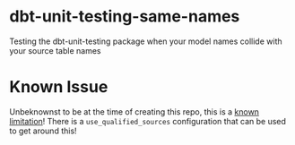 # dbt-unit-testing-same-names
Testing the dbt-unit-testing package when your model names collide with your source table names

# Known Issue
Unbeknownst to be at the time of creating this repo, this is
a [known limitation](https://github.com/EqualExperts/dbt-unit-testing#known-limitations)!
There is a `use_qualified_sources` configuration that can be used to get around this! 
